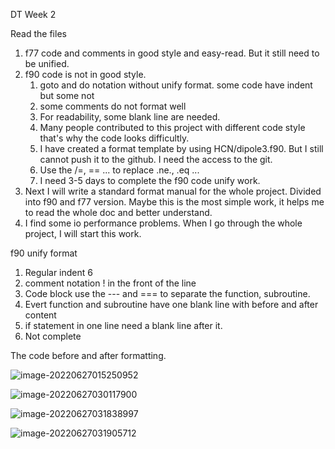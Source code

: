DT Week 2

Read the files

1. f77 code and comments in good style and easy-read. But it still need to be unified.
2. f90 code is not in good style.
   1. goto and do notation without unify format. some code have indent but some not
   2. some comments do not format well
   3. For readability, some blank line are needed.
   4. Many people contributed to this project with different code style that's why the code looks difficultly.
   5. I have created a format template by using HCN/dipole3.f90. But I still cannot push it to the github. I need the access to the git.
   6. Use the /=, == ... to replace .ne., .eq ...
   7. I need 3-5 days to complete the f90 code unify work.
3. Next I will write a standard format manual for the whole project. Divided into f90 and f77 version. Maybe this is the most simple work, it helps me to read the whole doc and better understand.
4. I find some io performance problems. When I go through the whole project, I will start this work.



f90 unify format

1. Regular indent 6
2. comment notation ! in the front of the line
3. Code block use the --- and === to separate the function, subroutine.
4. Evert function and subroutine have one blank line with before and after content
5. if statement in one line need a blank line after it.
6. Not complete

The code before and after formatting.

![image-20220627015250952](C:\Users\22279\AppData\Roaming\Typora\typora-user-images\image-20220627015250952.png)

![image-20220627030117900](C:\Users\22279\AppData\Roaming\Typora\typora-user-images\image-20220627030117900.png)

![image-20220627031838997](C:\Users\22279\AppData\Roaming\Typora\typora-user-images\image-20220627031838997.png)

![image-20220627031905712](C:\Users\22279\AppData\Roaming\Typora\typora-user-images\image-20220627031905712.png)